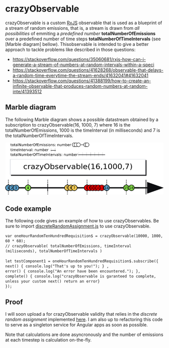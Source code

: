 # crazyObservable

crazyObservable is a custom [RxJS](https://rxjs-dev.firebaseapp.com/) observable that is used as a blueprint of a stream of random emissions, that is, a stream is drawn from *all possibilities* of emmiting a *predefined number* **totalNumberOfEmissions** over a predefined number of time steps **totalNumberOfTimeIntervals** (see [Marble diagram] bellow). Thisobservable is intended to give a better approach to tackle problems like described in those questions:

  * https://stackoverflow.com/questions/35060681/rxjs-how-can-i-generate-a-stream-of-numbers-at-random-intervals-within-a-speci
  * https://stackoverflow.com/questions/41628268/observable-that-delays-a-random-time-everytime-the-stream-ends/41632041#41632041
  * https://stackoverflow.com/questions/41388199/how-to-create-an-infinite-observable-that-produces-random-numbers-at-random-inte/41393512
  
## Marble diagram

 The following Marble diagram shows a possible datastream obtained by a subscription to crazyObservable(16, 1000, 7) where 16 is the totalNumberOfEmissions, 1000 is the timeInterval (in milliseconds) and 7 is the totalNumberOfTimeIntervals.

![Marble diagram of brazyObservable](./crazyObservableMarbleDiagram.png)

## Code example

The following code gives an example of how to use crazyObservables. Be sure to import [discreteRandomAssignment.js](./discreteRandomAssignment.js) to use crazyObservable.

```
var oneHourRandomTenHundredRequisition$ = crazyObservable(10000, 1000, 60 * 60);
// crazyObservable( totalNumberOfEmissions, timeInterval (miliseconds), totalNumberOfTimeIntervals )

let testComponent1 = oneHourRandomTenHundredRequisition$.subscribe({
next() { console.log("That's up to you!"); } ,
error() { console.log("An error have been encountered."); },
complete() { console.log("crazyObservable is garanteed to complete, unless your custom next() return an error}
});
```

## Proof

I will soon upload a for crazyObservable validity that relies in the *discrete random assignment* implemented [here](./discreteRandomAssignment.js). I am also up to refactoring this code to serve as a singleton service for Angular apps as soon as possible.

Note that calculations are done asyncronously and the number of emissions at each timestep is calculation on-the-fly.


  
